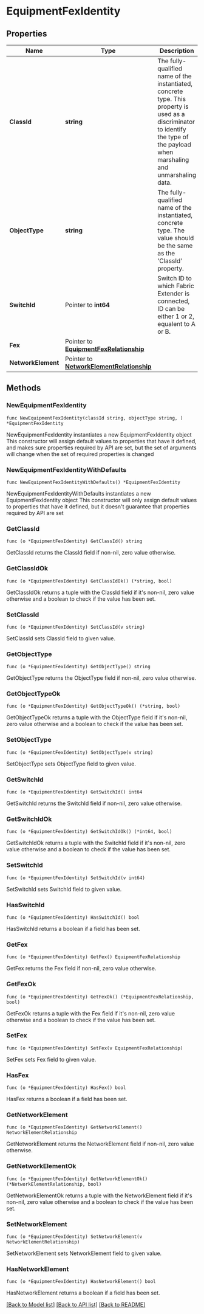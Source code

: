 # EquipmentFexIdentity

## Properties

Name | Type | Description | Notes
------------ | ------------- | ------------- | -------------
**ClassId** | **string** | The fully-qualified name of the instantiated, concrete type. This property is used as a discriminator to identify the type of the payload when marshaling and unmarshaling data. | [default to "equipment.FexIdentity"]
**ObjectType** | **string** | The fully-qualified name of the instantiated, concrete type. The value should be the same as the &#39;ClassId&#39; property. | [default to "equipment.FexIdentity"]
**SwitchId** | Pointer to **int64** | Switch ID to which Fabric Extender is connected, ID can be either 1 or 2, equalent to A or B. | [optional] [readonly] 
**Fex** | Pointer to [**EquipmentFexRelationship**](equipment.Fex.Relationship.md) |  | [optional] 
**NetworkElement** | Pointer to [**NetworkElementRelationship**](network.Element.Relationship.md) |  | [optional] 

## Methods

### NewEquipmentFexIdentity

`func NewEquipmentFexIdentity(classId string, objectType string, ) *EquipmentFexIdentity`

NewEquipmentFexIdentity instantiates a new EquipmentFexIdentity object
This constructor will assign default values to properties that have it defined,
and makes sure properties required by API are set, but the set of arguments
will change when the set of required properties is changed

### NewEquipmentFexIdentityWithDefaults

`func NewEquipmentFexIdentityWithDefaults() *EquipmentFexIdentity`

NewEquipmentFexIdentityWithDefaults instantiates a new EquipmentFexIdentity object
This constructor will only assign default values to properties that have it defined,
but it doesn't guarantee that properties required by API are set

### GetClassId

`func (o *EquipmentFexIdentity) GetClassId() string`

GetClassId returns the ClassId field if non-nil, zero value otherwise.

### GetClassIdOk

`func (o *EquipmentFexIdentity) GetClassIdOk() (*string, bool)`

GetClassIdOk returns a tuple with the ClassId field if it's non-nil, zero value otherwise
and a boolean to check if the value has been set.

### SetClassId

`func (o *EquipmentFexIdentity) SetClassId(v string)`

SetClassId sets ClassId field to given value.


### GetObjectType

`func (o *EquipmentFexIdentity) GetObjectType() string`

GetObjectType returns the ObjectType field if non-nil, zero value otherwise.

### GetObjectTypeOk

`func (o *EquipmentFexIdentity) GetObjectTypeOk() (*string, bool)`

GetObjectTypeOk returns a tuple with the ObjectType field if it's non-nil, zero value otherwise
and a boolean to check if the value has been set.

### SetObjectType

`func (o *EquipmentFexIdentity) SetObjectType(v string)`

SetObjectType sets ObjectType field to given value.


### GetSwitchId

`func (o *EquipmentFexIdentity) GetSwitchId() int64`

GetSwitchId returns the SwitchId field if non-nil, zero value otherwise.

### GetSwitchIdOk

`func (o *EquipmentFexIdentity) GetSwitchIdOk() (*int64, bool)`

GetSwitchIdOk returns a tuple with the SwitchId field if it's non-nil, zero value otherwise
and a boolean to check if the value has been set.

### SetSwitchId

`func (o *EquipmentFexIdentity) SetSwitchId(v int64)`

SetSwitchId sets SwitchId field to given value.

### HasSwitchId

`func (o *EquipmentFexIdentity) HasSwitchId() bool`

HasSwitchId returns a boolean if a field has been set.

### GetFex

`func (o *EquipmentFexIdentity) GetFex() EquipmentFexRelationship`

GetFex returns the Fex field if non-nil, zero value otherwise.

### GetFexOk

`func (o *EquipmentFexIdentity) GetFexOk() (*EquipmentFexRelationship, bool)`

GetFexOk returns a tuple with the Fex field if it's non-nil, zero value otherwise
and a boolean to check if the value has been set.

### SetFex

`func (o *EquipmentFexIdentity) SetFex(v EquipmentFexRelationship)`

SetFex sets Fex field to given value.

### HasFex

`func (o *EquipmentFexIdentity) HasFex() bool`

HasFex returns a boolean if a field has been set.

### GetNetworkElement

`func (o *EquipmentFexIdentity) GetNetworkElement() NetworkElementRelationship`

GetNetworkElement returns the NetworkElement field if non-nil, zero value otherwise.

### GetNetworkElementOk

`func (o *EquipmentFexIdentity) GetNetworkElementOk() (*NetworkElementRelationship, bool)`

GetNetworkElementOk returns a tuple with the NetworkElement field if it's non-nil, zero value otherwise
and a boolean to check if the value has been set.

### SetNetworkElement

`func (o *EquipmentFexIdentity) SetNetworkElement(v NetworkElementRelationship)`

SetNetworkElement sets NetworkElement field to given value.

### HasNetworkElement

`func (o *EquipmentFexIdentity) HasNetworkElement() bool`

HasNetworkElement returns a boolean if a field has been set.


[[Back to Model list]](../README.md#documentation-for-models) [[Back to API list]](../README.md#documentation-for-api-endpoints) [[Back to README]](../README.md)


